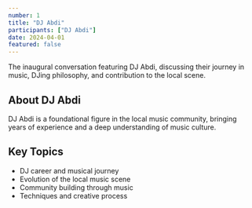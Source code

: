 ```yaml
---
number: 1
title: "DJ Abdi"
participants: ["DJ Abdi"]
date: 2024-04-01
featured: false
---
```


The inaugural conversation featuring DJ Abdi, discussing their journey in music, DJing philosophy, and contribution to the local scene.

## About DJ Abdi

DJ Abdi is a foundational figure in the local music community, bringing years of experience and a deep understanding of music culture.

## Key Topics

- DJ career and musical journey
- Evolution of the local music scene
- Community building through music
- Techniques and creative process